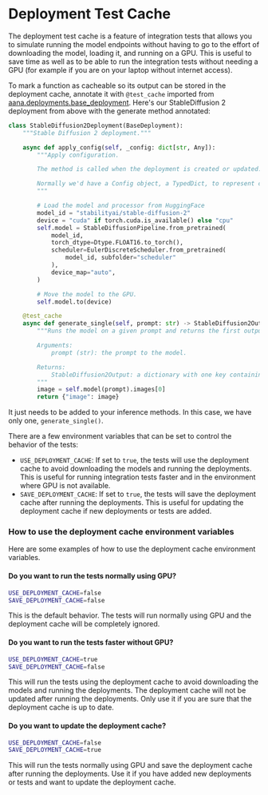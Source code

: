 # Deployment Test Cache

The deployment test cache is a feature of integration tests that allows you to simulate running the model endpoints without having to go to the effort of downloading the model, loading it, and running on a GPU. This is useful to save time as well as to be able to run the integration tests without needing a GPU (for example if you are on your laptop without internet access).

To mark a function as cacheable so its output can be stored in the deployment cache, annotate it with `@test_cache` imported from [aana.deployments.base_deployment](https://github.com/mobiusml/aana_sdk/tree/main/aana/deployments/base_deployment.py). Here's our StableDiffusion 2 deployment from above with the generate method annotated:

```python
class StableDiffusion2Deployment(BaseDeployment):
    """Stable Diffusion 2 deployment."""

    async def apply_config(self, _config: dict[str, Any]):
        """Apply configuration.

        The method is called when the deployment is created or updated.

        Normally we'd have a Config object, a TypedDict, to represent configurable parameters. In this case, hardcoded values are used and we load the model and scheduler from HuggingFace. You could also use the HuggingFace pipeline deployment class in `aana.deployments.hf_pipeline_deployment.py`.
        """

        # Load the model and processor from HuggingFace
        model_id = "stabilityai/stable-diffusion-2"
        device = "cuda" if torch.cuda.is_available() else "cpu"
        self.model = StableDiffusionPipeline.from_pretrained(
            model_id,
            torch_dtype=Dtype.FLOAT16.to_torch(),
            scheduler=EulerDiscreteScheduler.from_pretrained(
                model_id, subfolder="scheduler"
            ),
            device_map="auto",
        )

        # Move the model to the GPU.
        self.model.to(device)

    @test_cache
    async def generate_single(self, prompt: str) -> StableDiffusion2Output:
        """Runs the model on a given prompt and returns the first output.

        Arguments:
            prompt (str): the prompt to the model.

        Returns:
            StableDiffusion2Output: a dictionary with one key containing the result
        """
        image = self.model(prompt).images[0]
        return {"image": image}

```

It just needs to be added to your inference methods. In this case, we have only one, `generate_single()`. 

There are a few environment variables that can be set to control the behavior of the tests:

- `USE_DEPLOYMENT_CACHE`: If set to `true`, the tests will use the deployment cache to avoid downloading the models and running the deployments. This is useful for running integration tests faster and in the environment where GPU is not available.
- `SAVE_DEPLOYMENT_CACHE`: If set to `true`, the tests will save the deployment cache after running the deployments. This is useful for updating the deployment cache if new deployments or tests are added.

### How to use the deployment cache environment variables

Here are some examples of how to use the deployment cache environment variables.

#### Do you want to run the tests normally using GPU?
    
```bash
USE_DEPLOYMENT_CACHE=false
SAVE_DEPLOYMENT_CACHE=false
```

This is the default behavior. The tests will run normally using GPU and the deployment cache will be completely ignored.

#### Do you want to run the tests faster without GPU?

```bash
USE_DEPLOYMENT_CACHE=true
SAVE_DEPLOYMENT_CACHE=false
```

This will run the tests using the deployment cache to avoid downloading the models and running the deployments. The deployment cache will not be updated after running the deployments. Only use it if you are sure that the deployment cache is up to date.

#### Do you want to update the deployment cache?

```bash
USE_DEPLOYMENT_CACHE=false
SAVE_DEPLOYMENT_CACHE=true
```

This will run the tests normally using GPU and save the deployment cache after running the deployments. Use it if you have added new deployments or tests and want to update the deployment cache.

